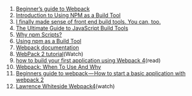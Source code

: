 
1. [Beginner’s guide to Webpack](https://medium.com/javascript-training/beginner-s-guide-to-webpack-b1f1a3638460)
2. [Introduction to Using NPM as a Build Tool](https://medium.com/javascript-training/introduction-to-using-npm-as-a-build-tool-b41076f488b0)
3. [I finally made sense of front end build tools. You can, too.](https://medium.freecodecamp.org/making-sense-of-front-end-build-tools-3a1b3a87043b)
4. [The Ultimate Guide to JavaScript Build Tools](https://www.stackchief.com/blog/The%20Ultimate%20Guide%20to%20JavaScript%20Build%20Tools)
5. [Why npm Scripts?](https://css-tricks.com/why-npm-scripts/)
6. [Using npm as a Build Tool](https://scotch.io/tutorials/using-npm-as-a-build-tool)
7. [Webpack documentation](https://webpack.js.org/)
8. [WebPack 2 tutorial](https://www.youtube.com/watch?v=8DDVr6wjJzQ&list=PL55RiY5tL51rcCnrOrZixuOsZhAHHy6os&index=3)(Watch)
9. [how to build your first application using Webpack 4](https://blog.novatics.com.br/webpack-4-is-not-an-alien-language-e252ebb0e596)(read)
10. [Webpack: When To Use And Why](https://blog.andrewray.me/webpack-when-to-use-and-why/)
11. [Beginners guide to webpack — How to start a basic application with webpack 2](https://medium.com/@ahsan.ayaz/beginners-guide-to-webpack-how-to-start-a-basic-application-with-webpack-2-ebed3172fa8c)
12. [Lawrence Whiteside Webpack4](https://www.youtube.com/channel/UCuRGaS7uXLAIrCrxKN_Ke7g)(watch)
